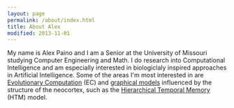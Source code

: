 ```yaml
---
layout: page
permalink: /about/index.html
title: About Alex
modified: 2013-11-01
---
```


My name is Alex Paino and I am a Senior at the University of Missouri studying 
Computer Engineering and Math. I do research into Computational Intelligence 
and am especially interested in biologiclaly inspired approaches in Artificial 
Intelligence. Some of the areas I'm most interested in are [Evolutionary 
Computation](http://en.wikipedia.org/wiki/Evolutionary_computation) (EC) and 
[graphical models](http://en.wikipedia.org/wiki/Graphical_model) 
influenced by the structure of the neocortex, such as the 
[Hierarchical Temporal Memory](http://en.wikipedia.org/wiki/Hierarchical_temporal_memory) 
(HTM) model.
